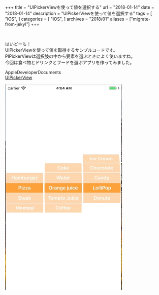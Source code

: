 +++
title = "UIPickerViewを使って値を選択する"
url = "2018-01-14"
date = "2018-01-14"
description = "UIPickerViewを使って値を選択する"
tags = [
    "iOS",
]
categories = [
    "iOS",
]
archives = "2018/01"
aliases = ["migrate-from-jekyl"]
+++

<br>

はいどーも！  
UIPickerViewを使って値を取得するサンプルコードです。  
PIPickerViewは選択肢の中から要素を選ぶときによく使いますね。  
今回は食べ物とドリンクとフードを選ぶアプリを作ってみました。  

AppleDeveloperDocuments  
[UIPickerView](https://developer.apple.com/documentation/uikit/uipickerview)

![alt](1.gif)

<script src="https://gist.github.com/O-Junpei/bd932336d3a114791f193561e319c964.js"></script>
